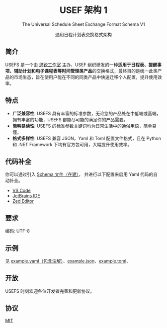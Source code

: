 
<div align="center">

# USEF 架构 1

The Universal Schedule Sheet Exchange Format Schema V1

通用日程计划表交换格式架构

</div>

## 简介

USEFS 是一个由 [思锐工作室](https://github.com/SRInternet-Studio) 主办，USEF 组织研发的一种**适用于日程表、提醒事项、辅助计划和电子课程表等时间管理类产品**的交换格式，最终目的是统一此类产品的市场生态，旨在使用户能在不同的同类产品中快速迁移个人配置，提升使用效率。

## 特点

- **广泛兼容性**: USEFS 具有丰富的标准参数，无论您的产品处在中低端或高端，拥有丰富的功能，USEFS 都能尽可能的满足你的产品需要。
- **简明易读性**: USEFS 的标准参数关键词均为日常生活中的通俗用语，简单易懂。
- **格式多样性**: USEFS 兼容 JSON，Yaml 和 Toml 配置文件格式，且在 Python 和 .NET Framework 下均有官方包可用，大幅提升使用效率。

## 代码补全

你可以通过引入 [Schema 文件（在建）]()，
并进行以下配置来启用 Yaml 代码的自动补全。

- [VS Code](https://marketplace.visualstudio.com/items?itemName=redhat.vscode-yaml)
- [JetBrains IDE](https://www.jetbrains.com/help/idea/yaml.html#use-schema-keyword)
- [Zed Editor](https://zed.dev/docs/languages/yaml#schemas)

## 要求

编码: UTF-8

## 示例

见 [example.yaml（包含注解）](./example.yaml)、[example.json](./example.json)、[example.toml](./example.toml)、

## 开放

USEFS 时刻欢迎各位开发者完善和更新协议。

## 协议

[MIT](./LICENSE)

